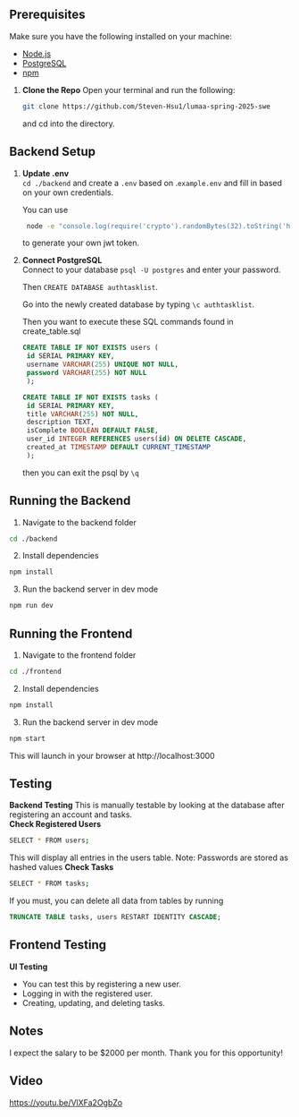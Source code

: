 ## Prerequisites

Make sure you have the following installed on your machine:

- [Node.js](https://nodejs.org/)
- [PostgreSQL](https://www.postgresql.org/)
- [npm](https://www.npmjs.com/)

1. **Clone the Repo**
   Open your terminal and run the following:
   ```bash
   git clone https://github.com/Steven-Hsu1/lumaa-spring-2025-swe
   ```
   and cd into the directory.

## Backend Setup

1. **Update .env**  
   `cd ./backend` and create a `.env` based on .`example.env` and fill in based on your own credentials.

   You can use

   ```bash
    node -e "console.log(require('crypto').randomBytes(32).toString('hex'));"
   ```

   to generate your own jwt token.

2. **Connect PostgreSQL**  
    Connect to your database
   `psql -U postgres` and enter your password.

   Then `CREATE DATABASE authtasklist`.

   Go into the newly created database by typing `\c authtasklist`.

   Then you want to execute these SQL commands found in create_table.sql

   ```sql
   CREATE TABLE IF NOT EXISTS users (
    id SERIAL PRIMARY KEY,
    username VARCHAR(255) UNIQUE NOT NULL,
    password VARCHAR(255) NOT NULL
    );

   CREATE TABLE IF NOT EXISTS tasks (
    id SERIAL PRIMARY KEY,
    title VARCHAR(255) NOT NULL,
    description TEXT,
    isComplete BOOLEAN DEFAULT FALSE,
    user_id INTEGER REFERENCES users(id) ON DELETE CASCADE,
    created_at TIMESTAMP DEFAULT CURRENT_TIMESTAMP
    );
   ```

   then you can exit the psql by `\q`

## Running the Backend

1.  Navigate to the backend folder

```bash
cd ./backend
```

2.  Install dependencies

```bash
npm install
```

3.  Run the backend server in dev mode

```bash
npm run dev
```

## Running the Frontend

1. Navigate to the frontend folder

```bash
cd ./frontend
```

2. Install dependencies

```bash
npm install
```

3. Run the backend server in dev mode

```bash
npm start
```

This will launch in your browser at http://localhost:3000

## Testing

**Backend Testing**
This is manually testable by looking at the database after registering an account and tasks.  
**Check Registered Users**

```bash
SELECT * FROM users;
```

This will display all entries in the users table.
Note: Passwords are stored as hashed values
**Check Tasks**

```bash
SELECT * FROM tasks;
```

If you must, you can delete all data from tables by running

```sql
TRUNCATE TABLE tasks, users RESTART IDENTITY CASCADE;
```

## Frontend Testing

**UI Testing**

- You can test this by registering a new user.
- Logging in with the registered user.
- Creating, updating, and deleting tasks.

## Notes

I expect the salary to be $2000 per month.
Thank you for this opportunity!

## Video

https://youtu.be/VlXFa2OgbZo
